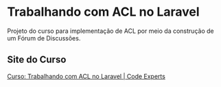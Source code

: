 # Trabalhando com ACL no Laravel

Projeto do curso para implementação de ACL por meio da construção de um Fórum de Discussões.

## Site do Curso

 [Curso: Trabalhando com ACL no Laravel | Code Experts](https://codeexperts.com.br/curso/acl-com-laravel)
